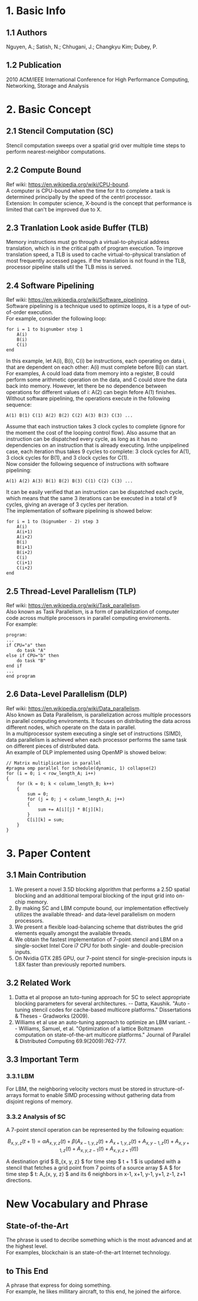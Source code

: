 # 1. Basic Info
## 1.1 Authors
Nguyen, A.; Satish, N.; Chhugani, J.; Changkyu Kim; Dubey, P.
## 1.2 Publication
2010 ACM/IEEE International Conference for High Performance Computing, Networking, Storage and Analysis
# 2. Basic Concept
## 2.1 Stencil Computation (SC)
Stencil computation sweeps over a spatial grid over multiple time steps to perform nearest-neighbor computations.

## 2.2 Compute Bound
Ref wiki: https://en.wikipedia.org/wiki/CPU-bound. \
A computer is CPU-bound when the time for it to complete a task is determined principally by the speed of the centrl processor. \
Extension: In computer science, X-bound is the concept that performance is limited that can't be improved due to X.

## 2.3 Tranlation Look aside Buffer (TLB)
Memory instructions must go through a virtual-to-physical address translation, which is in the critical path of program execution. To improve translation speed, a TLB is used to cache virtual-to-physical translation of most frequently accessed pages. if the translation is not found in the TLB, processor pipeline stalls util the TLB miss is served.

## 2.4 Software Pipelining
Ref wiki: https://en.wikipedia.org/wiki/Software_pipelining. \
Software pipelining is a technique used to optimize loops, it is a type of out-of-order execution.\
For example, consider the following loop:
```
for i = 1 to bignumber step 1
    A(i)
    B(i)
    C(i)
end
```
In this example, let A(i), B(i), C(i) be instructions, each operating on data i, that are dependent on each other: A(i) must complete before B(i) can start. For examples, A could load data from memory into a register, B could perform some arithmetic operation on the data, and C could store the data back into memory. However, let there be no dependence between operations for different values of i: A(2) can begin fefore A(1) finishes. \
Without software pipelining, the operations execute in the following sequence:
```
A(1) B(1) C(1) A(2) B(2) C(2) A(3) B(3) C(3) ...
```
Assume that each instruction takes 3 clock cycles to complete (ignore for the moment the cost of the looping control flow). Also assume that an instruction can be dispatched every cycle, as long as it has no dependencies on an instruction that is already executing. Inthe unpipelined case, each iteration thus takes 9 cycles to complete: 3 clock cycles for A(1), 3 clock cycles for B(1), and 3 clock cycles for C(1). \
Now consider the following sequence of instructions with software pipelining:
```
A(1) A(2) A(3) B(1) B(2) B(3) C(1) C(2) C(3) ...
```
It can be easily verified that an instruction can be dispatched each cycle, which means that the same 3 iterations can be executed in a total of 9 cycles, giving an average of 3 cycles per iteration. \
The implementation of software pipelining is showed below:
```
for i = 1 to (bignumber - 2) step 3
    A(i)
    A(i+1)
    A(i+2)
    B(i)
    B(i+1)
    B(i+2)
    C(i)
    C(i+1)
    C(i+2)
end
```

## 2.5 Thread-Level Parallelism (TLP)
Ref wiki: https://en.wikipedia.org/wiki/Task_parallelism. \
Also known as Task Parallelism, is a form of parallelization of computer code across multiple processors in parallel computing enviroments. \
For example:
```
program:
...
if CPU="a" then
    do task "A"
else if CPU="b" then
    do task "B"
end if
...
end program
```
## 2.6 Data-Level Parallelism (DLP)
Ref wiki: https://en.wikipedia.org/wiki/Data_parallelism. \
Also known as Data Parallelism, is parallelization across multiple processors in parallel computing enviroments. It focuses on distributing the data across different nodes, which operate on the data in parallel. \
In a multiprocessor system executing a single set of instructions (SIMD), data parallelism is achieved when each processor performs the same task on different pieces of distributed data. \
An example of DLP implemented using OpenMP is showed below:
```
// Matrix multiplication in parallel
#pragma omp parallel for schedule(dynamic, 1) collapse(2)
for (i = 0; i < row_length_A; i++)
{
    for (k = 0; k < column_length_B; k++)
    {
        sum = 0;
        for (j = 0; j < column_length_A; j++)
        {
            sum += A[i][j] * B[j][k];
        }
        C[i][k] = sum;
    }
}
```

# 3. Paper Content
## 3.1 Main Contribution
1. We present a novel 3.5D blocking algorithm that performs a 2.5D spatial blocking and an additional temporal blocking of the input grid into on-chip memory.
2. By making SC and LBM compute bound, our implementation effectively utilizes the available thread- and data-level parallelism on modern processors.
3. We present a flexible load-balancing scheme that distributes the grid elements equally amongst the available threads.
4. We obtain the fastest implementation of 7-point stencil and LBM on a single-socket Intel Core i7 CPU for both single- and double-precision inputs.
5. On Nvidia GTX 285 GPU, our 7-point stencil for single-precision inputs is 1.8X faster than previously reported numbers.

## 3.2 Related Work
1. Datta et al propose an tuto-tuning approach for SC to select appropriate blocking parameters for several architectures. -- Datta, Kaushik. "Auto -tuning stencil codes for cache-based multicore platforms." Dissertations & Theses - Gradworks (2009).
2. Williams et al use an auto-tuning approach to optimize an LBM variant. -- Williams, Samuel, et al. "Optimization of a lattice Boltzmann computation on state-of-the-art multicore platforms." Journal of Parallel & Distributed Computing 69.9(2009):762-777.

## 3.3 Important Term
### 3.3.1 LBM
For LBM, the neighboring velocity vectors must be stored in structure-of-arrays format to enable SIMD processing without gathering data from disjoint regions of memory.

### 3.3.2 Analysis of SC
A 7-point stencil operation can be represented by the following equation:
```math
B_{x, y, z}(t + 1) = \alpha A_{x, y, z}(t) + \beta (A_{x - 1, y, z}(t) + A_{x + 1, y, z}(t) + A_{x, y - 1, z}(t) + A_{x, y+1, z}(t) + A_{x, y, z - 1}(t) + A_{x, y, z + 1}(t))
```
A destination grid $ B_{x, y, z} $ for time step $ t + 1 $ is updated with a stencil that fetches a grid point from 7 points of a source array $ A $ for time step $ t: A_{x, y, z} $ and its 6 neighbors in x-1, x+1, y-1, y+1, z-1, z+1 directions.


# New Vocabulary and Phrase
## State-of-the-Art
The phrase is used to decribe something which is the most advanced and at the highest level. \
For examples, blockchain is an state-of-the-art Internet technology.

## to This End
A phrase that express for doing something. \
For example, he likes millitary aircraft, to this end, he joined the airforce.

